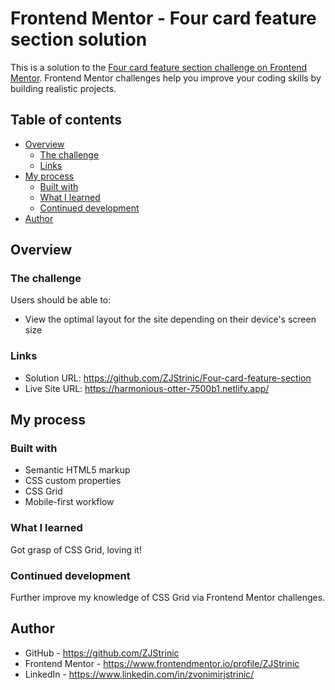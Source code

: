 # Frontend Mentor - Four card feature section solution

This is a solution to the [Four card feature section challenge on Frontend Mentor](https://www.frontendmentor.io/challenges/four-card-feature-section-weK1eFYK). Frontend Mentor challenges help you improve your coding skills by building realistic projects. 

## Table of contents

- [Overview](#overview)
  - [The challenge](#the-challenge)
  - [Links](#links)
- [My process](#my-process)
  - [Built with](#built-with)
  - [What I learned](#what-i-learned)
  - [Continued development](#continued-development)
- [Author](#author)


## Overview

### The challenge

Users should be able to:

- View the optimal layout for the site depending on their device's screen size

### Links

- Solution URL: https://github.com/ZJStrinic/Four-card-feature-section
- Live Site URL: https://harmonious-otter-7500b1.netlify.app/

## My process

### Built with

- Semantic HTML5 markup
- CSS custom properties
- CSS Grid
- Mobile-first workflow

### What I learned

Got grasp of CSS Grid, loving it!

### Continued development

Further improve my knowledge of CSS Grid via Frontend Mentor challenges.

## Author

- GitHub - https://github.com/ZJStrinic
- Frontend Mentor - https://www.frontendmentor.io/profile/ZJStrinic
- LinkedIn - https://www.linkedin.com/in/zvonimirjstrinic/
